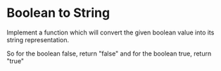# Boolean to String
Implement a function which will convert the given boolean value into its string representation.

So for the boolean false, return "false"
and for the boolean true, return "true" 